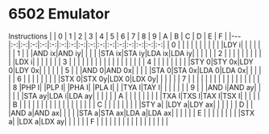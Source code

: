 # 6502 Emulator

Instructions
|   | 0 | 1 | 2 | 3 | 4 | 5 | 6 | 7 | 8 | 9 | A | B | C | D | E | F |
|---|:-:|:-:|:-:|:-:|:-:|:-:|:-:|:-:|:-:|:-:|:-:|:-:|:-:|:-:|:-:|:-:|
| 0 |   |   |   |   |   |   |   |   |   |   |LDY i|   |   |   |   |   |
| 1 |   |   |AND ix|AND iy|   |   |   |   |STA ix|STA iy|LDA ix|LDA iy|   |   |   |   |
| 2 |   |   |   |   |   |   |   |   |   |   |LDX i|   |   |   |   |   |
| 3 |   |   |   |   |   |   |   |   |   |   |   |   |   |   |   |   |
| 4 |   |   |   |   |   |   |   |   |STY 0|STY 0x|LDY 0|LDY 0x|   |   |   |   |
| 5 |   |   |AND 0|AND 0x|   |   |   |   |STA 0|STA 0x|LDA 0|LDA 0x|   |   |   |   |
| 6 |   |   |   |   |   |   |   |   |STX 0|STX 0y|LDX 0|LDX 0y|   |   |   |   |
| 7 |   |   |   |   |   |   |   |   |   |   |   |   |   |   |   |   |
| 8 |PHP I|   |PLP I|   |PHA I|   |PLA I|   |   |TYA I|TAY I|   |   |   |   |   |
| 9 |   |   |AND i|AND ay|   |   |   |   |   |STA ay|LDA i|LDA ay|   |   |   |   |
| A |   |   |   |   |   |   |   |   |TXA I|TXS I|TAX I|TSX I|   |   |   |   |
| B |   |   |   |   |   |   |   |   |   |   |   |   |   |   |   |   |
| C |   |   |   |   |   |   |   |   |STY a|   |LDY a|LDY ax|   |   |   |   |
| D |   |   |AND a|AND ax|   |   |   |   |STA a|STA ax|LDA a|LDA ax|   |   |   |   |
| E |   |   |   |   |   |   |   |   |STX a|   |LDX a|LDX ay|   |   |   |   |
| F |   |   |   |   |   |   |   |   |   |   |   |   |   |   |   |   |